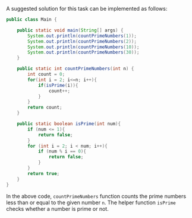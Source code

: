 A suggested solution for this task can be implemented as follows:

```Java
public class Main {

    public static void main(String[] args) {
        System.out.println(countPrimeNumbers(1));
        System.out.println(countPrimeNumbers(2));
        System.out.println(countPrimeNumbers(10));
        System.out.println(countPrimeNumbers(30));
    }

    public static int countPrimeNumbers(int n) {
        int count = 0;
        for(int i = 2; i<=n; i++){
            if(isPrime(i)){
                count++;
            }
        }
        return count;
    }

    public static boolean isPrime(int num){
        if (num <= 1){
            return false;
        }
        for (int i = 2; i < num; i++){
            if (num % i == 0){
                return false;
            }
        }
        return true;
    }
}
```
In the above code, `countPrimeNumbers` function counts the prime numbers less than or equal to the given number `n`. The helper function `isPrime` checks whether a number is prime or not.